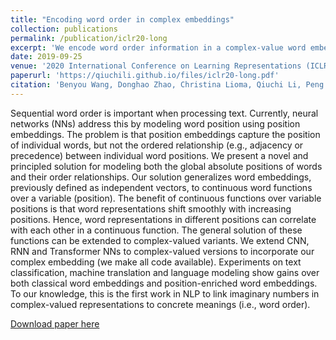 ```yaml
---
title: "Encoding word order in complex embeddings"
collection: publications
permalink: /publication/iclr20-long
excerpt: 'We encode word order information in a complex-value word embedding mechanism.'
date: 2019-09-25
venue: '2020 International Conference on Learning Representations (ICLR 2020)'
paperurl: 'https://qiuchili.github.io/files/iclr20-long.pdf'
citation: 'Benyou Wang, Donghao Zhao, Christina Lioma, Qiuchi Li, Peng Zhang and Jakob Grue Simonsen. (2020). &quot;Encoding word order in complex embeddings.&quot; <i> 2020 International Conference on Learning Representations (ICLR 2020)</i>.'
---
```

Sequential word order is important when processing text. Currently, neural networks (NNs) address this by modeling word position using position embeddings. The problem is that position embeddings capture the position of individual words, but not the ordered relationship (e.g., adjacency or precedence) between individual word positions. We present a novel and principled solution for modeling both the global absolute positions of words and their order relationships. Our solution generalizes word embeddings, previously defined as independent vectors, to continuous word functions over a variable (position). The benefit of continuous functions over variable positions is that word representations shift smoothly with increasing positions. Hence, word representations in different positions can correlate with each other in a continuous function. The general solution of these functions can be extended to complex-valued variants. We extend CNN, RNN and Transformer NNs to complex-valued versions to incorporate our complex embedding (we make all code available). Experiments on text classification, machine translation and language modeling show gains over both classical word embeddings and position-enriched word embeddings. To our knowledge, this is the first work in NLP to link imaginary numbers in complex-valued representations to concrete meanings (i.e., word order).

[Download paper here](https://qiuchili.github.io/files/iclr20-long.pdf)

